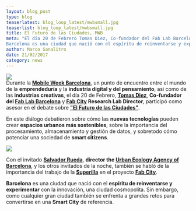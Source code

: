```yaml
---
layout: blog_post
type: blog
teaserlatest: blog_loop_latest/mwbsmall.jpg
teaserlist: blog_loop_latest/mwbsmall.jpg
title: El Futuro de las Ciudades, MWB
meta: "El día 20 de Febrero Tomas Diez, Co-fundador del Fab Lab Barcelona y Fab City Research Lab Director, participó como asesor en el debate sobre El Futuro de las Ciudades. 
Barcelona es una ciudad que nació con el espíritu de reinventarse y experimentar con la innovación, sin embargo se enfrenta a grandes retos para convertirse en una Smart City de referencia."
author: Marco Sanalitro
date: 21/02/2017 
category: news
---
```


<img src= "http://www.fablabbcn.org/img/blog/blog_loop_latest/mwb1.jpg" align="middle"> 
<br>
Durante la <strong><a href="https://fablabbcn.org/index.html">Mobile Week Barcelona</a></strong>, un punto de encuentro entre el mundo de la <strong>emprendeduría</strong> y la <strong>industria digital y del pensamiento</strong>, asi como de las <strong>industrias creativas</strong>, el día 20 de Febrero, <strong><a href="https://iaac.net/people/tomas-diez/">Tomas Diez</a></strong>, <strong>Co-fundador del <a href="https://fablabbcn.org/index.html">Fab Lab Barcelona</a></strong> y <strong><a href="http://fab.city/">Fab City</a> Research Lab Director</strong>, participó como asesor en el debate sobre <strong><a href="http://mobileweekbcn.com/es/dialogos/el-futuro-de-las-ciudades/">"El Futuro de las Ciudades"</a></strong>. <br>

En este diálogo debatieron sobre cómo las <strong>nuevas tecnologías</strong> pueden crear <strong>espacios urbanos más sostenibles</strong>, sobre la importancia del procesamiento, almacenamiento y gestión de datos, y sobretodo cómo potenciar una sociedad de <strong>smart citizens</strong>.<br>

<img src= "http://www.fablabbcn.org/img/blog/blog_loop_latest/mwb3.jpg" align="middle"> 
<br>

Con el invitado <strong><a href="http://www.bcnecologia.net/es/equipo/salvador-rueda">Salvador Rueda</a></strong>, <strong>director the <a href="http://www.bcnecologia.net/es">Urban Ecology Agency of Barcelona</a></strong>, y los otros invitados de la noche, también se habló de la importancia del trabajo de la <strong><a href="http://www.bcnecologia.net/es/proyectos/la-supermanzana-nueva-celula-urbana-para-la-construccion-de-un-nuevo-modelo-funcional-y">Superilla</a></strong> en el proyecto <strong><a href="http://fab.city/">Fab City</a></strong>.<br>

<strong>Barcelona</strong> es una ciudad que nació con el <strong>espíritu de reinventarse y experimentar</strong> con la innovación, una ciudad cosmopolita. Sin embargo, como cualquier gran ciudad también se enfrenta a grandes retos para convertirse en una <strong>Smart City</strong> de referencia.<br>
<br>





